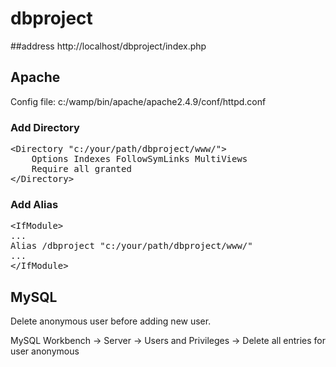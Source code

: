 # dbproject
##address
http://localhost/dbproject/index.php

## Apache

Config file: c:/wamp/bin/apache/apache2.4.9/conf/httpd.conf

### Add Directory

<pre>
&lt;Directory "c:/your/path/dbproject/www/"&gt;
    Options Indexes FollowSymLinks MultiViews
    Require all granted
&lt;/Directory&gt;
</pre>

### Add Alias

<pre>
&lt;IfModule&gt;
...
Alias /dbproject "c:/your/path/dbproject/www/"
...
&lt;/IfModule&gt;
</pre>

## MySQL
Delete anonymous user before adding new user.

MySQL Workbench -> Server -> Users and Privileges -> Delete all entries for user anonymous